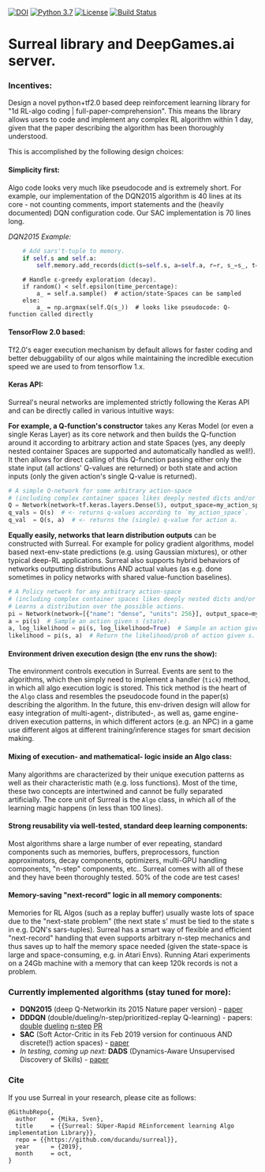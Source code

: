[![DOI](https://zenodo.org/badge/211018247.svg)](https://zenodo.org/badge/latestdoi/211018247)
[![Python 3.7](https://img.shields.io/badge/python-3.7-orange.svg)](https://www.python.org/downloads/release/python-374/)
[![License](https://img.shields.io/badge/License-Apache%202.0-blue.svg)](https://github.com/ducandu/surreal/blob/master/LICENSE)
[![Build Status](https://travis-ci.org/ducandu/surreal.svg?branch=master)](https://travis-ci.org/ducandu/surreal)
<!--[![PyPI version](https://badge.fury.io/py/surreal.svg)](https://badge.fury.io/py/surreal)-->
<!--[![Documentation Status](https://readthedocs.org/projects/surreal/badge/?version=latest)](https://surreal.readthedocs.io/en/latest/?badge=latest)-->

# Surreal library and DeepGames.ai server.

### Incentives:
Design a novel python+tf2.0 based deep reinforcement learning library for 
"1d RL-algo coding | full-paper-comprehension".
This means the library allows users to code and implement any complex RL algorithm within 1 day, given that the paper 
describing the algorithm has been thoroughly understood.

This is accomplished by the following design choices:

#### Simplicity first:
Algo code looks very much like pseudocode and is extremely short. For example, our implementation of the DQN2015 
algorithm is 40 lines at its core - not counting comments, import statements and the 
(heavily documented) DQN configuration code. Our SAC implementation is 70 lines long.

  *DQN2015 Example:*
  
```python
    # Add sars't-tuple to memory.
    if self.s and self.a:
        self.memory.add_records(dict(s=self.s, a=self.a, r=r, s_=s_, t=t))  # s_ = s'; t = is s' terminal?
```



```
    # Handle ε-greedy exploration (decay).
    if random() < self.epsilon(time_percentage):
        a_ = self.a.sample()  # action/state-Spaces can be sampled
    else:
        a_ = np.argmax(self.Q(s_))  # looks like pseudocode: Q-function called directly
```

#### TensorFlow 2.0 based:
Tf2.0's eager execution mechanism by default allows for faster coding and better debuggability 
of our algos while maintaining the incredible execution speed we are used to from tensorflow 1.x.

#### Keras API:
Surreal's neural networks are implemented strictly following the Keras API and can
be directly called in various intuitive ways:

**For example, a Q-function's constructor** takes any Keras Model (or even a single Keras Layer) as its core network
and then builds the Q-function around it according to arbitrary action and state Spaces (yes, any deeply nested 
container Spaces are supported and automatically handled as well!). It then allows
for direct calling of this Q-function passing either only the state input
(all actions' Q-values are returned) or both state and action inputs (only the given action's single Q-value is 
returned).

```python
# A simple Q-network for some arbitrary action-space 
# (including complex container spaces likes deeply nested dicts and/or tuples).
Q = Network(network=tf.keras.layers.Dense(5), output_space=my_action_space)
q_vals = Q(s)  # <- returns q-values according to `my_action_space`.
q_val  = Q(s, a)  # <- returns the (single) q-value for action a.
```

**Equally easily, networks that learn distribution outputs** can be constructed with Surreal. For example
for policy gradient algorithms, model based next-env-state predictions (e.g. using Gaussian mixtures), or other typical 
deep-RL applications. Surreal also supports hybrid behaviors of networks outputting distributions AND actual 
values (as e.g. done sometimes in policy networks with shared value-function baselines).

```python
# A Policy network for any arbitrary action-space
# (including complex container spaces likes deeply nested dicts and/or tuples).
# Learns a distribution over the possible actions.
pi = Network(network=[{"name": "dense", "units": 256}], output_space=my_action_space, distributions=True)
a = pi(s)  # Sample an action given s (state).
a, log_likelihood = pi(s, log_likelihood=True)  # Sample an action given s and also return its log-likelihood.
likelihood = pi(s, a)  # Return the likelihood/prob of action given s.
```

#### Environment driven execution design (the env runs the show):
The environment controls execution in Surreal. Events are sent to the algorithms, which then simply need to implement 
a handler (`tick`) method, in which all algo execution logic is stored.
This tick method is the heart of the `Algo` class and 
resembles the pseudocode found in the paper(s) describing the algorithm.
In the future, this env-driven design will allow for easy integration of 
multi-agent-, distributed-, as well as, game engine-driven execution patterns, in which different actors
(e.g. an NPC) in a game use different algos at different training/inference stages for smart decision making.

#### Mixing of execution- and mathematical- logic inside an Algo class:
Many algorithms are characterized by their unique execution patterns as well as their characteristic math
(e.g. loss functions). Most of the time, these two concepts are intertwined and cannot be fully separated artificially.
The core unit of Surreal is the `Algo` class, in which all of the learning magic happens (in less than 100 lines).

#### Strong reusability via well-tested, standard deep learning components:
Most algorithms share a large number of ever repeating, standard components such as memories, buffers, preprocessors,
function approximators, decay components, optimizers, multi-GPU handling components, "n-step" components, etc..
Surreal comes with all of these and they have been thoroughly tested. 50% of the code are test cases!

#### Memory-saving "next-record" logic in all memory components:
Memories for RL Algos (such as a replay buffer) usually waste lots of space due to the 
"next-state problem" (the next state s' must be tied to the state s in e.g. DQN's sars-tuples).
Surreal has a smart way of flexible and efficient "next-record" handling that even supports arbitrary 
n-step mechanics and thus saves up to half the memory space needed
(given the state-space is large and space-consuming, e.g. in Atari Envs). 
Running Atari experiments on a 24Gb machine with a memory that can keep 120k records is not a problem.

<!--##### Emphasis on local execution-->

### Currently implemented algorithms (stay tuned for more):

- **DQN2015** (deep Q-Networkin its 2015 Nature paper version) - [paper](https://www.nature.com/articles/nature14236)
- **DDDQN** (double/dueling/n-step/prioritized-replay Q-learning) - papers: [double](https://arxiv.org/abs/1509.06461) [dueling](https://arxiv.org/abs/1511.06581) [n-step](https://arxiv.org/abs/1901.07510) [PR](https://arxiv.org/abs/1511.05952)
- **SAC** (Soft Actor-Critic in its Feb 2019 version for continuous AND discrete(!) action spaces) - [paper](https://arxiv.org/abs/1812.05905)
- *In testing, coming up next:* **DADS** (Dynamics-Aware Unsupervised Discovery of Skills) - [paper](https://arxiv.org/abs/1907.01657)


### Cite

If you use Surreal in your research, please cite as follows:

```
@GithubRepo{,
  author    = {Mika, Sven},
  title     = {{Surreal: SUper-Rapid REinforcement learning Algo implementation Library}},
  repo = {{https://github.com/ducandu/surreal}},
  year      = {2019},
  month     = oct,
}
```